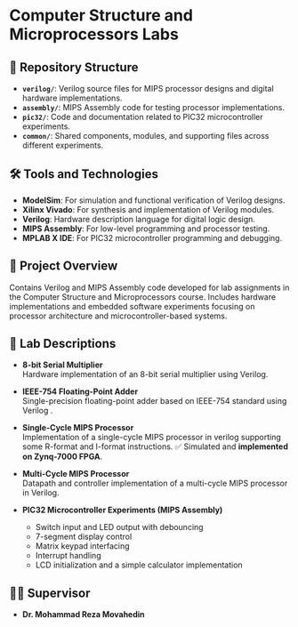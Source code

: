 # Computer Structure and Microprocessors Labs

## 📂 Repository Structure

- **`verilog/`**: Verilog source files for MIPS processor designs and digital hardware implementations.
- **`assembly/`**: MIPS Assembly code for testing processor implementations.
- **`pic32/`**: Code and documentation related to PIC32 microcontroller experiments.
- **`common/`**: Shared components, modules, and supporting files across different experiments.

## 🛠️ Tools and Technologies

- **ModelSim**: For simulation and functional verification of Verilog designs.
- **Xilinx Vivado**: For synthesis and implementation of Verilog modules.
- **Verilog**: Hardware description language for digital logic design.
- **MIPS Assembly**: For low-level programming and processor testing.
- **MPLAB X IDE**: For PIC32 microcontroller programming and debugging.

## 🚀 Project Overview

Contains Verilog and MIPS Assembly code developed for lab assignments in the Computer Structure and Microprocessors course. Includes hardware implementations and embedded software experiments focusing on processor architecture and microcontroller-based systems.

## 🔬 Lab Descriptions

- **8-bit Serial Multiplier**  
  Hardware implementation of an 8-bit serial multiplier using Verilog.

- **IEEE-754 Floating-Point Adder**  
  Single-precision floating-point adder based on IEEE-754 standard using Verilog .

- **Single-Cycle MIPS Processor**  
  Implementation of a single-cycle MIPS processor in verilog supporting some R-format and I-format instructions.
  ✅ Simulated and **implemented on Zynq-7000 FPGA**.

- **Multi-Cycle MIPS Processor**  
  Datapath and controller implementation of a multi-cycle MIPS processor in Verilog.

- **PIC32 Microcontroller Experiments (MIPS Assembly)**  
  - Switch input and LED output with debouncing  
  - 7-segment display control  
  - Matrix keypad interfacing
  - Interrupt handling
  - LCD initialization and a simple calculator implementation

## 👨‍💻 Supervisor

- **Dr. Mohammad Reza Movahedin**
